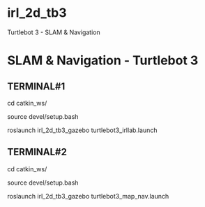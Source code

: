 # irl_2d_tb3
Turtlebot 3 - SLAM &amp; Navigation

# SLAM & Navigation - Turtlebot 3

## TERMINAL#1

cd catkin_ws/

source devel/setup.bash

roslaunch irl_2d_tb3_gazebo turtlebot3_irllab.launch 

## TERMINAL#2

cd catkin_ws/

source devel/setup.bash

roslaunch irl_2d_tb3_gazebo turtlebot3_map_nav.launch
